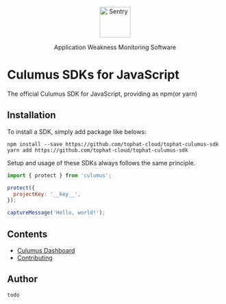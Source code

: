 <p align="center">
  <p align="center">
    <a href="https://cumulus.tophat.cloud" target="_blank">
      <img src="https://jinui.s3.ap-northeast-2.amazonaws.com/tophat/logo.png" alt="Sentry" height="72">
    </a>
  </p>
  <p align="center">
    Application Weakness Monitoring Software
  </p>
</p>

# Culumus SDKs for JavaScript

The official Culumus SDK for JavaScript, providing as npm(or yarn)

## Installation

To install a SDK, simply add package like belows:

```
npm install --save https://github.com/tophat-cloud/tophat-culumus-sdk
yarn add https://github.com/tophat-cloud/tophat-culumus-sdk
```

Setup and usage of these SDKs always follows the same principle.

```javascript
import { protect } from 'culumus';

protect({
  projectKey: '__key__',
});

captureMessage('Hello, world!');
```

## Contents
- [Culumus Dashboard](https://cumulus.tophat.cloud/)
- [Contributing]()

## Author
```
todo
```

